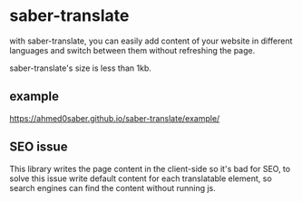 # saber-translate

with saber-translate, you can easily add content of your website in different languages and switch between them without refreshing the page.

saber-translate's size is less than 1kb.

## example

https://ahmed0saber.github.io/saber-translate/example/

## SEO issue

This library writes the page content in the client-side so it's bad for SEO, to solve this issue write default content for each translatable element, so search engines can find the content without running js.
